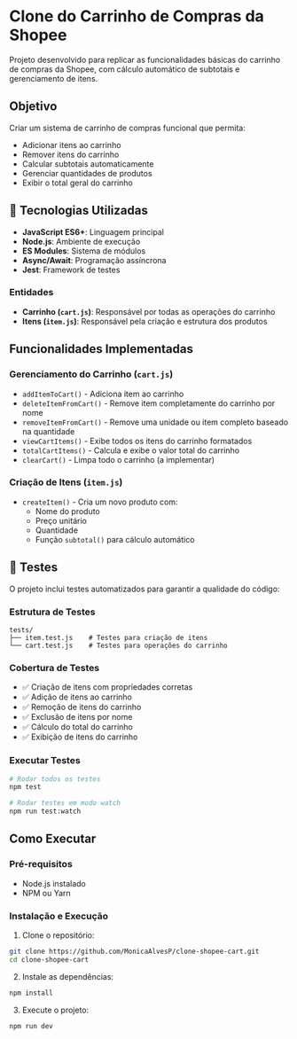 # Clone do Carrinho de Compras da Shopee

Projeto desenvolvido para replicar as funcionalidades básicas do carrinho de compras da Shopee, com cálculo automático de subtotais e gerenciamento de itens.

## Objetivo

Criar um sistema de carrinho de compras funcional que permita:

- Adicionar itens ao carrinho
- Remover itens do carrinho
- Calcular subtotais automaticamente
- Gerenciar quantidades de produtos
- Exibir o total geral do carrinho

## 🔧 Tecnologias Utilizadas

- **JavaScript ES6+**: Linguagem principal
- **Node.js**: Ambiente de execução
- **ES Modules**: Sistema de módulos
- **Async/Await**: Programação assíncrona
- **Jest**: Framework de testes

### Entidades

- **Carrinho (`cart.js`)**: Responsável por todas as operações do carrinho
- **Itens (`item.js`)**: Responsável pela criação e estrutura dos produtos

## Funcionalidades Implementadas

### Gerenciamento do Carrinho (`cart.js`)

- `addItemToCart()` - Adiciona item ao carrinho
- `deleteItemFromCart()` - Remove item completamente do carrinho por nome
- `removeItemFromCart()` - Remove uma unidade ou item completo baseado na quantidade
- `viewCartItems()` - Exibe todos os itens do carrinho formatados
- `totalCartItems()` - Calcula e exibe o valor total do carrinho
- `clearCart()` - Limpa todo o carrinho (a implementar)

### Criação de Itens (`item.js`)

- `createItem()` - Cria um novo produto com:
  - Nome do produto
  - Preço unitário
  - Quantidade
  - Função `subtotal()` para cálculo automático

## 🧪 Testes

O projeto inclui testes automatizados para garantir a qualidade do código:

### Estrutura de Testes

```
tests/
├── item.test.js    # Testes para criação de itens
└── cart.test.js    # Testes para operações do carrinho
```

### Cobertura de Testes

- ✅ Criação de itens com propriedades corretas
- ✅ Adição de itens ao carrinho
- ✅ Remoção de itens do carrinho
- ✅ Exclusão de itens por nome
- ✅ Cálculo do total do carrinho
- ✅ Exibição de itens do carrinho

### Executar Testes

```bash
# Rodar todos os testes
npm test

# Rodar testes em modo watch
npm run test:watch
```

## Como Executar

### Pré-requisitos

- Node.js instalado
- NPM ou Yarn

### Instalação e Execução

1. Clone o repositório:

```bash
git clone https://github.com/MonicaAlvesP/clone-shopee-cart.git
cd clone-shopee-cart
```

2. Instale as dependências:

```bash
npm install
```

3. Execute o projeto:

```bash
npm run dev
```

